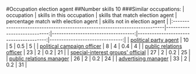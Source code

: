 #Occupation election agent
##Number skills 10
###Similar occupations:
| occupation                                                                |   skills in this occupation |   skills that match election agent |   percentage match with election agent |   skills not in election agent |
|:--------------------------------------------------------------------------|----------------------------:|-----------------------------------:|---------------------------------------:|-------------------------------:|
| [political party agent](political_party_agent.md)                         |                          10 |                                  5 |                                    0.5 |                              5 |
| [political campaign officer](political_campaign_officer.md)               |                           8 |                                  4 |                                    0.4 |                              4 |
| [public relations officer](public_relations_officer.md)                   |                          23 |                                  2 |                                    0.2 |                             21 |
| [special-interest groups' official](special-interest_groups'_official.md) |                          27 |                                  2 |                                    0.2 |                             25 |
| [public relations manager](public_relations_manager.md)                   |                          26 |                                  2 |                                    0.2 |                             24 |
| [advertising manager](advertising_manager.md)                             |                          33 |                                  2 |                                    0.2 |                             31 |
